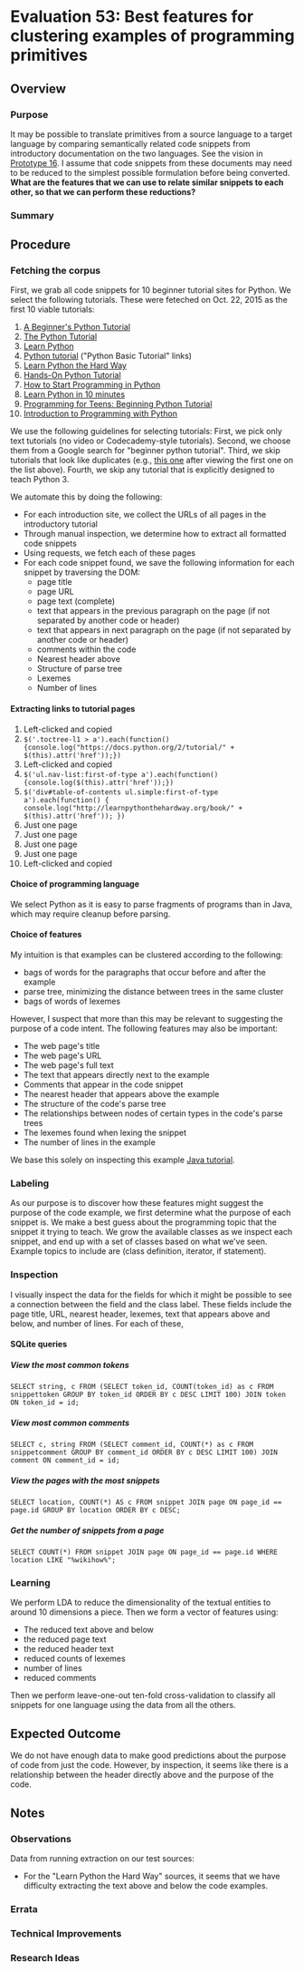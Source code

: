 # Evaluation 53: Best features for clustering examples of programming primitives

## Overview

### Purpose

It may be possible to translate primitives from a source language to a target language by comparing semantically related code snippets from introductory documentation on the two languages.
See the vision in [Prototype 16](../proto/proto16).
I assume that code snippets from these documents may need to be reduced to the simplest possible formulation before being converted.
**What are the features that we can use to relate similar snippets to each other, so that we can perform these reductions?**

### Summary

## Procedure

### Fetching the corpus

First, we grab all code snippets for 10 beginner tutorial sites for Python.
We select the following tutorials.
These were feteched on Oct. 22, 2015 as the first 10 viable tutorials:
1. [A Beginner's Python Tutorial](http://sthurlow.com/python/)
2. [The Python Tutorial](https://docs.python.org/2/tutorial/index.html)
3. [Learn Python](http://www.learnpython.org/)
4. [Python tutorial](http://www.tutorialspoint.com/python/) ("Python Basic Tutorial" links)
5. [Learn Python the Hard Way](http://learnpythonthehardway.org/book/index.html)
6. [Hands-On Python Tutorial](http://anh.cs.luc.edu/python/hands-on/index26.html)
7. [How to Start Programming in Python](http://www.wikihow.com/Start-Programming-in-Python)
8. [Learn Python in 10 minutes](http://www.stavros.io/tutorials/python/)
9. [Programming for Teens: Beginning Python Tutorial](http://www.raywenderlich.com/62094/teens-python-tutorial)
10. [Introduction to Programming with Python](https://opentechschool.github.io/python-beginners/en/)

We use the following guidelines for selecting tutorials:
First, we pick only text tutorials (no video or Codecademy-style tutorials).
Second, we choose them from a Google search for "beginner python tutorial".
Third, we skip tutorials that look like duplicates (e.g., [this one](https://en.wikibooks.org/wiki/A_Beginner's_Python_Tutorial/Importing_Modules) after viewing the first one on the list above).
Fourth, we skip any tutorial that is explicitly designed to teach Python 3.

We automate this by doing the following:
* For each introduction site, we collect the URLs of all pages in the introductory tutorial
* Through manual inspection, we determine how to extract all formatted code snippets
* Using requests, we fetch each of these pages
* For each code snippet found, we save the following information for each snippet by traversing the DOM:
    * page title
    * page URL
    * page text (complete)
    * text that appears in the previous paragraph on the page (if not separated by another code or header)
    * text that appears in next paragraph on the page (if not separated by another code or header)
    * comments within the code
    * Nearest header above
    * Structure of parse tree
    * Lexemes
    * Number of lines

#### Extracting links to tutorial pages

1. Left-clicked and copied
2. `$('.toctree-l1 > a').each(function() {console.log("https://docs.python.org/2/tutorial/" + $(this).attr('href'));})`
3. Left-clicked and copied
4. `$('ul.nav-list:first-of-type a').each(function() {console.log($(this).attr('href'));})`
5. `$('div#table-of-contents ul.simple:first-of-type a').each(function() { console.log("http://learnpythonthehardway.org/book/" + $(this).attr('href')); })`
6. Just one page
7. Just one page
8. Just one page
9. Just one page
10. Left-clicked and copied

#### Choice of programming language

We select Python as it is easy to parse fragments of programs than in Java, which may require cleanup before parsing.

#### Choice of features

My intuition is that examples can be clustered according to the following: 
* bags of words for the paragraphs that occur before and after the example
* parse tree, minimizing the distance between trees in the same cluster
* bags of words of lexemes

However, I suspect that more than this may be relevant to suggesting the purpose of a code intent.
The following features may also be important:
* The web page's title
* The web page's URL
* The web page's full text
* The text that appears directly next to the example
* Comments that appear in the code snippet
* The nearest header that appears above the example
* The structure of the code's parse tree
* The relationships between nodes of certain types in the code's parse trees
* The lexemes found when lexing the snippet
* The number of lines in the example

We base this solely on inspecting this example [Java tutorial](http://javabeginnerstutorial.com/core-java-tutorial/variables-in-java/).

### Labeling

As our purpose is to discover how these features might suggest the purpose of the code example, we first determine what the purpose of each snippet is.
We make a best guess about the programming topic that the snippet it trying to teach.
We grow the available classes as we inspect each snippet, and end up with a set of classes based on what we've seen.
Example topics to include are (class definition, iterator, if statement).

### Inspection

I visually inspect the data for the fields for which it might be possible to see a connection between the field and the class label.
These fields include the page title, URL, nearest header, lexemes, text that appears above and below, and number of lines.
For each of these, 

#### SQLite queries

##### View the most common tokens

`SELECT string, c FROM (SELECT token_id, COUNT(token_id) as c FROM snippettoken GROUP BY token_id ORDER BY c DESC LIMIT 100) JOIN token ON token_id = id;`

##### View most common comments

`SELECT c, string FROM (SELECT comment_id, COUNT(*) as c FROM snippetcomment GROUP BY comment_id ORDER BY c DESC LIMIT 100) JOIN comment ON comment_id = id;`

##### View the pages with the most snippets

`SELECT location, COUNT(*) AS c FROM snippet JOIN page ON page_id == page.id GROUP BY location ORDER BY c DESC;`

##### Get the number of snippets from a page

`SELECT COUNT(*) FROM snippet JOIN page ON page_id == page.id WHERE location LIKE "%wikihow%";`

### Learning

We perform LDA to reduce the dimensionality of the textual entities to around 10 dimensions a piece.
Then we form a vector of features using:
* The reduced text above and below
* the reduced page text
* the reduced header text
* reduced counts of lexemes
* number of lines
* reduced comments

Then we perform leave-one-out ten-fold cross-validation to classify all snippets for one language using the data from all the others.

## Expected Outcome

We do not have enough data to make good predictions about the purpose of code from just the code.
However, by inspection, it seems like there is a relationship between the header directly above and the purpose of the code.

## Notes

### Observations

Data from running extraction on our test sources:
* For the "Learn Python the Hard Way" sources, it seems that we have difficulty extracting the text above and below the code examples.

### Errata

### Technical Improvements

### Research Ideas


